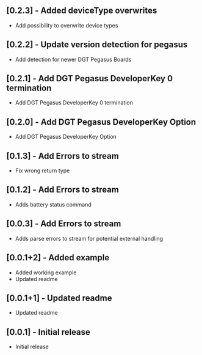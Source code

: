 ## [0.2.3] - Added deviceType overwrites

* Add possibility to overwrite device types

## [0.2.2] - Update version detection for pegasus

* Add detection for newer DGT Pegasus Boards

## [0.2.1] - Add DGT Pegasus DeveloperKey 0 termination

* Add DGT Pegasus DeveloperKey 0 termination

## [0.2.0] - Add DGT Pegasus DeveloperKey Option

* Add DGT Pegasus DeveloperKey Option

## [0.1.3] - Add Errors to stream

* Fix wrong return type

## [0.1.2] - Add Errors to stream

* Adds battery status command

## [0.0.3] - Add Errors to stream

* Adds parse errors to stream for potential external handling

## [0.0.1+2] - Added example

* Added working example
* Updated readme

## [0.0.1+1] - Updated readme

* Updated readme

## [0.0.1] - Initial release

* Initial release
